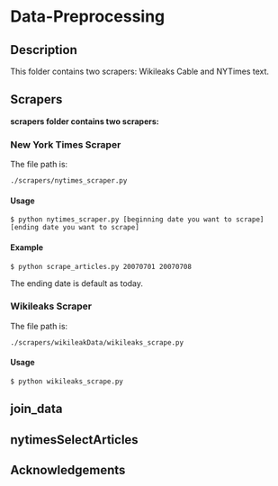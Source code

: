 # Data-Preprocessing

## Description
This folder contains two scrapers: Wikileaks Cable and NYTimes text.

## Scrapers

**scrapers folder contains two scrapers:**

### New York Times Scraper

The file path is:
```
./scrapers/nytimes_scraper.py
```
#### Usage

```
$ python nytimes_scraper.py [beginning date you want to scrape] [ending date you want to scrape]
```

#### Example
```
$ python scrape_articles.py 20070701 20070708
```

The ending date is default as today.

### Wikileaks Scraper

The file path is:
```
./scrapers/wikileakData/wikileaks_scrape.py
```
#### Usage

```
$ python wikileaks_scrape.py
```

## join_data

## nytimesSelectArticles

## Acknowledgements